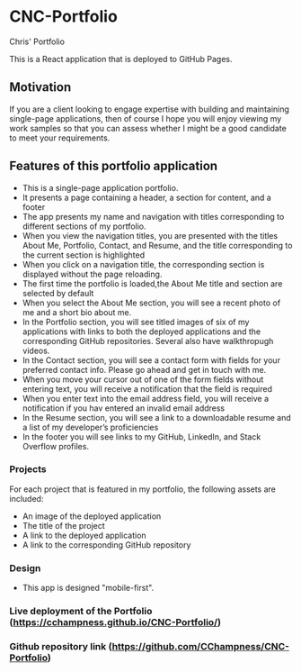 # CNC-Portfolio
Chris' Portfolio

This is a React application that is deployed to GitHub Pages.

## Motivation
If you are a client looking to engage expertise with building and maintaining single-page applications,
then of course I hope you will enjoy viewing my work samples so that you can assess whether I might be a good
candidate to meet your requirements.

## Features of this portfolio application
* This is a single-page application portfolio.
* It presents a page containing a header, a section for content, and a footer
* The app presents my name and navigation with titles corresponding to different sections of my portfolio.
* When you view the navigation titles, you are presented with the titles About Me, Portfolio, Contact, and Resume, 
  and the title corresponding to the current section is highlighted
* When you click on a navigation title, the corresponding section is displayed without the page reloading.
* The first time the portfolio is loaded,the About Me title and section are selected by default
* When you select the About Me section, you will see a recent photo of me and a short bio about me.
* In the Portfolio section, you will see titled images of six of my applications with links to both the
  deployed applications and the corresponding GitHub repositories.  Several also have walkthropugh videos.
* In the Contact section, you will see a contact form with fields for your preferred contact info.
  Please go ahead and get in touch with me.
* When you move your cursor out of one of the form fields without entering text, you will receive a notification that the field is required
* When you enter text into the email address field, you will receive a notification if you hav entered an invalid email address
* In the Resume section, you will see a link to a downloadable resume and a list of my developer’s proficiencies
* In the footer you will see links to my GitHub, LinkedIn, and Stack Overflow profiles.

### Projects
For each project that is featured in my portfolio, the following assets are included:
* An image of the deployed application
* The title of the project
* A link to the deployed application
* A link to the corresponding GitHub repository

### Design
* This app is designed "mobile-first".

### Live deployment of the Portfolio (https://cchampness.github.io/CNC-Portfolio/)

### Github repository link (https://github.com/CChampness/CNC-Portfolio)

